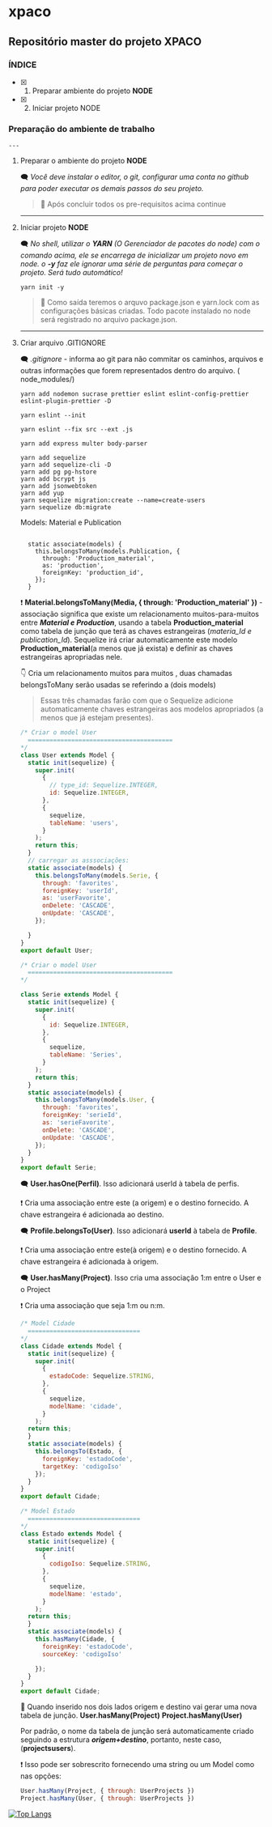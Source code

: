 # xpaco
## Repositório master do projeto **XPACO**

### ÍNDICE

- [x] 1. Preparar ambiente do projeto **NODE**
- [x] 2. Iniciar projeto NODE

### Preparação do ambiente de trabalho
    ---

1. Preparar o ambiente do projeto **NODE**

    :left_speech_bubble: _Você deve instalar  o editor, o git, configurar uma conta no github para poder executar os demais passos do seu projeto._

    > :vertical_traffic_light: Após concluir todos os pre-requisitos acima continue

    ---

2. Iniciar projeto **NODE**

    :left_speech_bubble: _No shell, utilizar o **YARN** (O Gerenciador de pacotes do node) com o comando acima, ele se encarrega de inicializar um projeto novo em node. o **-y**  faz ele ignorar uma série de perguntas para começar o projeto. Será tudo automático!_

    ~~~cmder
    yarn init -y
    ~~~

    > :vertical_traffic_light: Como saída teremos o arquvo package.json e yarn.lock com as configurações básicas criadas.
    >Todo pacote instalado no node será registrado no arquivo package.json.

    ---

2. Criar arquivo .GITIGNORE

    :left_speech_bubble: *.gitignore* - informa ao git para não commitar os caminhos, arquivos e outras informações que forem representados dentro do arquivo. (     node_modules/)

    ~~~cmder
    yarn add nodemon sucrase prettier eslint eslint-config-prettier eslint-plugin-prettier -D

    yarn eslint --init

    yarn eslint --fix src --ext .js

    yarn add express multer body-parser

    yarn add sequelize
    yarn add sequelize-cli -D
    yarn add pg pg-hstore
    yarn add bcrypt js
    yarn add jsonwebtoken
    yarn add yup
    yarn sequelize migration:create --name=create-users
    yarn sequelize db:migrate
    ~~~

    Models:  Material e Publication

    ~~~cmder
    
      static associate(models) {
        this.belongsToMany(models.Publication, {
          through: 'Production_material',
          as: 'production',
          foreignKey: 'production_id',
        });
      }
    ~~~

    :exclamation:  **Material.belongsToMany(Media, { through: 'Production_material' })** - associação significa que existe um relacionamento muitos-para-muitos entre **_Material e Production_**, usando a tabela **Production_material** como tabela de junção que terá as chaves estrangeiras (*materia_Id e publication_Id*).
    Sequelize irá criar automaticamente este modelo **Production_material**(a menos que já exista) e definir as chaves estrangeiras apropriadas nele.
    
    :point_down: Cria um relacionamento muitos para muitos , duas chamadas belongsToMany serão usadas se referindo a (dois models)
    > Essas três chamadas farão com que o Sequelize adicione automaticamente chaves estrangeiras aos modelos apropriados (a menos que já estejam presentes).
    
    ~~~ javascript
    /* Criar o model User
      ========================================
    */
    class User extends Model {
      static init(sequelize) {
        super.init(
          {
            // type_id: Sequelize.INTEGER,
            id: Sequelize.INTEGER,
          },
          {
            sequelize,
            tableName: 'users',
          }
        );
        return this;
      }
      // carregar as asssociações:
      static associate(models) {
        this.belongsToMany(models.Serie, {
          through: 'favorites',
          foreignKey: 'userId',
          as: 'userFavorite',
          onDelete: 'CASCADE',
          onUpdate: 'CASCADE',
        });

      }
    }
    export default User; 

    /* Criar o model User
      ========================================
    */

    class Serie extends Model {
      static init(sequelize) {
        super.init(
          {
            id: Sequelize.INTEGER,
          },
          {
            sequelize,
            tableName: 'Series',
          }
        );
        return this;
      }
      static associate(models) {
        this.belongsToMany(models.User, {
          through: 'favorites',
          foreignKey: 'serieId',
          as: 'serieFavorite',
          onDelete: 'CASCADE',
          onUpdate: 'CASCADE',
        });
      }
    }
    export default Serie;

    ~~~

    :left_speech_bubble: **User.hasOne(Perfil)**. Isso adicionará userId à tabela de perfis.

    :exclamation: Cria uma associação entre este (a origem) e o destino fornecido. A chave estrangeira é adicionada ao destino.
    
    :left_speech_bubble: **Profile.belongsTo(User)**. Isso adicionará **userId** à tabela de **Profile**.

    :exclamation: Cria uma associação entre este(à origem) e o destino fornecido. A chave estrangeira é adicionada à origem.

    :left_speech_bubble: **User.hasMany(Project)**. Isso cria uma associação 1:m entre o User e o Project
    
    :exclamation: Cria uma associação que seja 1:m ou n:m.
    ~~~ Javascript
    /* Model Cidade
      ===============================
    */
    class Cidade extends Model {
      static init(sequelize) {
        super.init(
          { 
            estadoCode: Sequelize.STRING, 
          }, 
          { 
            sequelize, 
            modelName: 'cidade', 
          }
        );
      return this;
      }
      static associate(models) {
        this.belongsTo(Estado, {
          foreignKey: 'estadoCode', 
          targetKey: 'codigoIso'
        });
      }
    }
    export default Cidade; 

    /* Model Estado
      ===============================
    */
    class Estado extends Model {
      static init(sequelize) {
        super.init(
          { 
            codigoIso: Sequelize.STRING, 
          }, 
          { 
            sequelize, 
            modelName: 'estado', 
          }
        );
      return this;
      }
      static associate(models) {
        this.hasMany(Cidade, {
          foreignKey: 'estadoCode', 
          sourceKey: 'codigoIso'

        });
      }
    }
    export default Cidade; 

    ~~~

    :vertical_traffic_light: Quando inserido nos dois lados origem e destino vai gerar uma nova tabela de junção.
    **User.hasMany(Project)**
    **Project.hasMany(User)**
   
    Por padrão, o nome da tabela de junção será automaticamente criado seguindo a estrutura _**origem+destino**_, portanto, neste caso, (**projectsusers**).
    
    :exclamation: Isso pode ser sobrescrito fornecendo uma string ou um Model como nas opções:
    ~~~ javascript
    User.hasMany(Project, { through: UserProjects })
    Project.hasMany(User, { through: UserProjects })
    ~~~


[![Top Langs](https://github-readme-stats.vercel.app/api/top-langs/?username=aquilesrodrigues&layout=compact)](https://github.com/aquilesrodrigues/github-readme-stats)
